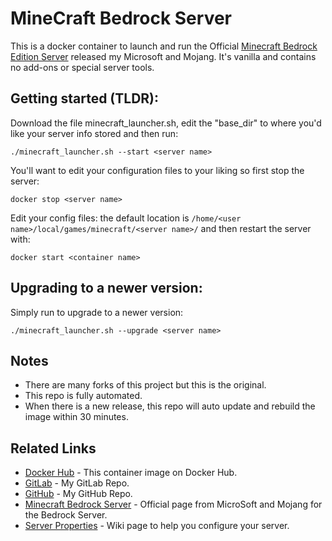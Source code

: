 # MineCraft Bedrock Server

This is a docker container to launch and run the Official [Minecraft Bedrock Edition Server](https://minecraft.net/en-us/download/server/bedrock/) released my Microsoft and Mojang. It's vanilla and contains no add-ons or special server tools.

## Getting started (TLDR):

Download the file minecraft_launcher.sh, edit the "base_dir" to where you'd like your server info stored and then run:

```
./minecraft_launcher.sh --start <server name>
```

You'll want to edit your configuration files to your liking so first stop the server:

```
docker stop <server name>
```

Edit your config files: the default location is ```/home/<user name>/local/games/minecraft/<server name>/``` and then restart the server with:

```
docker start <container name>
```

## Upgrading to a newer version:
Simply run to upgrade to a newer version:

```
./minecraft_launcher.sh --upgrade <server name>
```

## Notes
- There are many forks of this project but this is the original. 
- This repo is fully automated.
- When there is a new release, this repo will auto update and rebuild the image within 30 minutes.

## Related Links
* [Docker Hub](https://hub.docker.com/repository/docker/imetzach/bedrock-server/general) - This container image on Docker Hub.
* [GitLab](https://gitlab.com/imetzach/bedrock-server) - My GitLab Repo.
* [GitHub](https://github.com/IMetZach/bedrock-server) - My GitHub Repo.
* [Minecraft Bedrock Server](https://www.minecraft.net/en-us/download/server/bedrock/) - Official page from MicroSoft and Mojang for the Bedrock Server.
* [Server Properties](https://minecraft.gamepedia.com/Server.properties#Bedrock_Edition_3) - Wiki page to help you configure your server.

